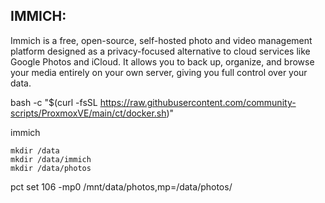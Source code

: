 
## IMMICH:
<a id="about-the-project"></a>


Immich is a free, open-source, self-hosted photo and video management platform designed as a privacy-focused alternative to cloud services like Google Photos and iCloud. It allows you to back up, organize, and browse your media entirely on your own server, giving you full control over your data.




bash -c "$(curl -fsSL https://raw.githubusercontent.com/community-scripts/ProxmoxVE/main/ct/docker.sh)"

immich

	mkdir /data
	mkdir /data/immich
	mkdir /data/photos

pct set 106 -mp0 /mnt/data/photos,mp=/data/photos/







